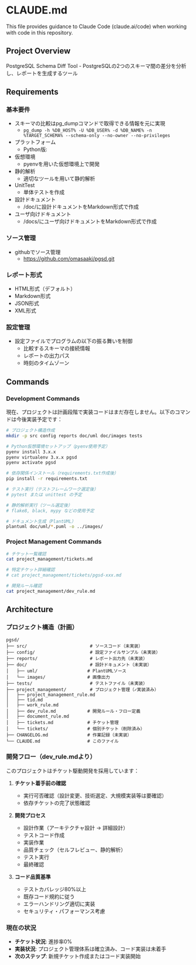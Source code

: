 # CLAUDE.md

This file provides guidance to Claude Code (claude.ai/code) when working with code in this repository.

## Project Overview

PostgreSQL Schema Diff Tool - PostgreSQLの2つのスキーマ間の差分を分析し、レポートを生成するツール

## Requirements

### 基本要件
- スキーマの比較はpg_dumpコマンドで取得できる情報を元に実現
  - `pg_dump -h %DB_HOST% -U %DB_USER% -d %DB_NAME% -n %TARGET_SCHEMA% --schema-only --no-owner --no-privileges`
- プラットフォーム
  - Python版: 
- 仮想環境
  - pyenvを用いた仮想環境上で開発
- 静的解析
  - 適切なツールを用いて静的解析
- UnitTest
  - 単体テストを作成
- 設計ドキュメント
  - /doc/に設計ドキュメントをMarkdown形式で作成
- ユーザ向けドキュメント
  - /docs/にユーザ向けドキュメントをMarkdown形式で作成

### ソース管理
- githubでソース管理
  - https://github.com/omasaaki/pgsd.git

### レポート形式
- HTML形式（デフォルト）
- Markdown形式
- JSON形式
- XML形式

### 設定管理
- 設定ファイルでプログラムの以下の振る舞いを制御
  - 比較するスキーマの接続情報
  - レポートの出力パス
  - 時刻のタイムゾーン

## Commands

### Development Commands
現在、プロジェクトは計画段階で実装コードはまだ存在しません。以下のコマンドは今後実装予定です：

```bash
# プロジェクト構造作成
mkdir -p src config reports doc/uml doc/images tests

# Python仮想環境セットアップ（pyenv使用予定）
pyenv install 3.x.x
pyenv virtualenv 3.x.x pgsd
pyenv activate pgsd

# 依存関係インストール（requirements.txt作成後）
pip install -r requirements.txt

# テスト実行（テストフレームワーク選定後）
# pytest または unittest の予定

# 静的解析実行（ツール選定後）
# flake8, black, mypy などの使用予定

# ドキュメント生成（PlantUML）
plantuml doc/uml/*.puml -o ../images/
```

### Project Management Commands
```bash
# チケット一覧確認
cat project_management/tickets.md

# 特定チケット詳細確認
# cat project_management/tickets/pgsd-xxx.md

# 開発ルール確認
cat project_management/dev_rule.md
```

## Architecture

### プロジェクト構造（計画）
```
pgsd/
├── src/                        # ソースコード（未実装）
├── config/                     # 設定ファイルサンプル（未実装）
├── reports/                    # レポート出力先（未実装）
├── doc/                        # 設計ドキュメント（未実装）
│   ├── uml/                   # PlantUMLソース
│   └── images/                # 画像出力
├── tests/                      # テストファイル（未実装）
├── project_management/         # プロジェクト管理（✓実装済み）
│   ├── project_management_rule.md
│   ├── tid.md
│   ├── work_rule.md
│   ├── dev_rule.md            # 開発ルール・フロー定義
│   ├── document_rule.md
│   ├── tickets.md             # チケット管理
│   └── tickets/               # 個別チケット（削除済み）
├── CHANGELOG.md               # 作業記録（未実装）
└── CLAUDE.md                  # このファイル
```

### 開発フロー（dev_rule.mdより）
このプロジェクトはチケット駆動開発を採用しています：

1. **チケット着手前の確認**
   - 実行可否確認（設計変更、技術選定、大規模実装等は要確認）
   - 依存チケットの完了状態確認

2. **開発プロセス**
   - 設計作業（アーキテクチャ設計 → 詳細設計）
   - テストコード作成
   - 実装作業
   - 品質チェック（セルフレビュー、静的解析）
   - テスト実行
   - 最終確認

3. **コード品質基準**
   - テストカバレッジ80%以上
   - 既存コード規約に従う
   - エラーハンドリング適切に実装
   - セキュリティ・パフォーマンス考慮

### 現在の状況
- **チケット状況**: 進捗率0%
- **実装状況**: プロジェクト管理体系は確立済み、コード実装は未着手
- **次のステップ**: 新規チケット作成またはコード実装開始
